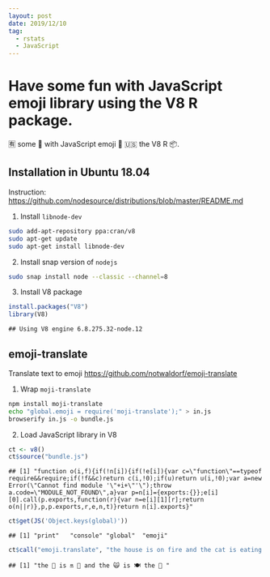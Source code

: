 ```yaml
---
layout: post
date: 2019/12/10
tag:
  - rstats
  - JavaScript
---
```


# Have some fun with JavaScript emoji library using the V8 R package.
🈶 some 💃 with JavaScript emoji 📙 🇺🇸 the V8 R 📦.

## Installation in Ubuntu 18.04
Instruction: <https://github.com/nodesource/distributions/blob/master/README.md>

1. Install `libnode-dev`
```sh
sudo add-apt-repository ppa:cran/v8
sudo apt-get update
sudo apt-get install libnode-dev
```

2. Install snap version of `nodejs`
```sh
sudo snap install node --classic --channel=8
```

3. Install V8 package

```r
install.packages("V8")
library(V8)
```

```
## Using V8 engine 6.8.275.32-node.12
```

## emoji-translate
Translate text to emoji
<https://github.com/notwaldorf/emoji-translate>

1. Wrap `moji-translate`
```sh
npm install moji-translate
echo "global.emoji = require('moji-translate');" > in.js
browserify in.js -o bundle.js
```

2. Load JavaScript library in V8

```r
ct <- v8()
ct$source("bundle.js")
```

```
## [1] "function o(i,f){if(!n[i]){if(!e[i]){var c=\"function\"==typeof require&&require;if(!f&&c)return c(i,!0);if(u)return u(i,!0);var a=new Error(\"Cannot find module '\"+i+\"'\");throw a.code=\"MODULE_NOT_FOUND\",a}var p=n[i]={exports:{}};e[i][0].call(p.exports,function(r){var n=e[i][1][r];return o(n||r)},p,p.exports,r,e,n,t)}return n[i].exports}"
```


```r
ct$get(JS('Object.keys(global)'))
```

```
## [1] "print"   "console" "global"  "emoji"
```

```r
ct$call("emoji.translate", "the house is on fire and the cat is eating the cake")
```

```
## [1] "the 🚪 is 🔛 📛 and the 🙀 is 🍽 the 🎂 "
```
